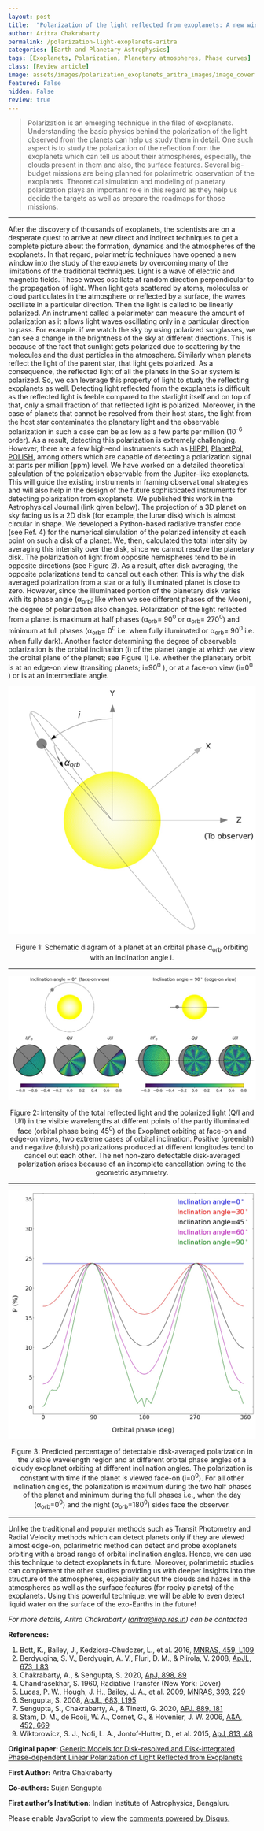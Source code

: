 ```yaml
---
layout: post
title:  "Polarization of the light reflected from exoplanets: A new window into the study of exoplanets"
author: Aritra Chakrabarty
permalink: /polarization-light-exoplanets-aritra
categories: [Earth and Planetary Astrophysics]
tags: [Exoplanets, Polarization, Planetary atmospheres, Phase curves]
class: [Review article]
image: assets/images/polarization_exoplanets_aritra_images/image_cover.jpg
featured: False
hidden: False
review: true
---
```

>Polarization is an emerging technique in the filed of exoplanets. Understanding the basic physics behind the polarization of the light observed from the planets can help us study them in detail. One such aspect is to study the polarization of the reflection from the exoplanets which can tell us about their atmospheres, especially, the clouds present in them and also, the surface features. Several big-budget missions are being planned for polarimetric observation of the exoplanets. Theoretical simulation and modeling of planetary polarization plays an important role in this regard as they help us decide the targets as well as prepare the roadmaps for those missions.
>
---

After the discovery of thousands of exoplanets, the scientists are on a desperate quest to arrive at new direct and indirect techniques to get a complete picture about the formation, dynamics and the atmospheres of the exoplanets. In that regard, polarimetric techniques have opened a new window into the study of the exoplanets by overcoming many of the limitations of the traditional techniques.
Light is a wave of electric and magnetic fields. These waves oscillate at random direction perpendicular to the propagation of light. When light gets scattered by atoms, molecules or cloud particulates in the atmosphere or reflected by a surface, the waves oscillate in a particular direction. Then the light is called to be linearly polarized. An instrument called a polarimeter can measure the amount of polarization as it allows light waves oscillating only in a particular direction to pass. For example. if we watch the sky by using polarized sunglasses, we can see a change in the brightness of the sky at different directions. This is because of the fact that sunlight gets polarized due to scattering by the molecules and the dust particles in the atmosphere. Similarly when planets reflect the light of the parent star, that light gets polarized. As a consequence, the reflected light of all the planets in the Solar system is polarized. So, we can leverage this property of light to study the reflecting exoplanets as well. Detecting light reflected from the exoplanets is difficult as the reflected light is feeble compared to the starlight itself and on top of that, only a small fraction of that reflected light is polarized. Moreover, in the case of planets that cannot be resolved from their host stars, the light from the host star contaminates the planetary light and the observable polarization in such a case can be as low as a few parts per million (10<sup>-6</sup> order). As a result, detecting this polarization is extremely challenging. However, there are a few high-end instruments such as <a href="http://newt.phys.unsw.edu.au/~jbailey/hippi.html">HIPPI</a>, <a href="http://newt.phys.unsw.edu.au/~jbailey/planets/polarimeter.html">PlanetPol</a>, <a href="https://iopscience.iop.org/article/10.1086/595966">POLISH</a>, among others which are capable of detecting a polarization signal at parts per million (ppm) level. We have worked on a detailed theoretical calculation of the polarization observable from the Jupiter-like exoplanets. This will guide the existing instruments in framing observational strategies and will also help in the design of the future sophisticated instruments for detecting polarization from exoplanets. We published this work in the Astrophysical Journal (link given below). The projection of a 3D planet on sky facing us is a 2D disk (for example, the lunar disk) which is almost circular in shape. We developed a Python-based radiative transfer code (see Ref. 4) for the numerical simulation of the polarized intensity at each point on such a disk of a planet. We, then, calculated the total intensity by averaging this intensity over the disk, since we cannot resolve the planetary disk. The polarization of light from opposite hemispheres tend to be in opposite directions (see Figure 2). As a result, after disk averaging, the opposite polarizations tend to cancel out each other. This is why the disk averaged polarization from a star or a fully illuminated planet is close to zero. However, since the illuminated portion of the planetary disk varies with its phase angle (α<sub>orb</sub>; like when we see different phases of the Moon), the degree of polarization also changes. Polarization of the light reflected from a planet is maximum at half phases (α<sub>orb</sub>= 90<sup>0</sup> or α<sub>orb</sub>= 270<sup>0</sup>) and minimum at full phases (α<sub>orb</sub>= 0<sup>0</sup> i.e. when fully illuminated or α<sub>orb</sub>= 90<sup>0</sup> i.e. when fully dark). Another factor determining the degree of observable polarization is the orbital inclination (i) of the planet (angle at which we view the orbital plane of the planet; see Figure 1) i.e. whether the planetary orbit is at an edge-on view (transiting planets; i=90<sup>0</sup> ), or at a face-on view (i=0<sup>0</sup> ) or is at an intermediate angle.


<p align="center">
  <img src="../assets/images/polarization_exoplanets_aritra_images/image1.jpg">
</p>

<p align = "center"> Figure 1: Schematic diagram of a planet at an orbital phase α<sub>orb</sub> orbiting with an inclination angle i.
</p>

---

<p align="center">
  <img src="../assets/images/polarization_exoplanets_aritra_images/image2.jpg">
</p>

<p align = "center"> Figure 2: Intensity of the total reflected light and the polarized light (Q/I and U/I) in the visible wavelengths at different points of the partly illuminated face (orbital phase being 45<sup>0</sup>) of the Exoplanet orbiting at face-on and edge-on views, two extreme cases of orbital inclination. Positive (greenish) and negative (bluish) polarizations produced at different longitudes tend to cancel out each other. The net non-zero detectable disk-averaged polarization arises because of an incomplete cancellation owing to the geometric asymmetry.
</p>

---


<p align="center">
  <img src="../assets/images/polarization_exoplanets_aritra_images/image3.jpg">
</p>

<p align = "center"> Figure 3: Predicted percentage of detectable disk-averaged polarization in the visible wavelength region and at different orbital phase angles of a cloudy exoplanet orbiting at different inclination angles. The polarization is constant with time if the planet is viewed face-on (i=0<sup>0</sup>). For all other inclination angles, the polarization is maximum during the two half phases of the planet and minimum during the full phases i.e., when the day (α<sub>orb</sub>=0<sup>0</sup>) and the night (α<sub>orb</sub>=180<sup>0</sup>) sides face the observer.
</p>

---

Unlike the traditional and popular methods such as Transit Photometry and Radial Velocity methods which can detect planets only if they are viewed almost edge-on, polarimetric method can detect and probe exoplanets orbiting with a broad range of orbital inclination angles. Hence, we can use this technique to detect exoplanets in future. Moreover, polarimetric studies can complement the other studies providing us with deeper insights into the structure of the atmospheres, especially about the clouds and hazes in the atmospheres as well as the surface features (for rocky planets) of the exoplanets. Using this powerful technique, we will be able to even detect liquid water on the surface of the exo-Earths in the future!

*For more details, Aritra Chakrabarty (aritra@iiap.res.in) can be contacted*

**References:**
1. Bott, K., Bailey, J., Kedziora-Chudczer, L., et al. 2016, <a href="https://academic.oup.com/mnrasl/article/459/1/L109/2589655">MNRAS, 459, L109</a>
2. Berdyugina, S. V., Berdyugin, A. V., Fluri, D. M., & Piirola, V. 2008, <a href="https://iopscience.iop.org/article/10.1086/527320">ApJL, 673, L83</a>
3. Chakrabarty, A., & Sengupta, S. 2020, <a href="https://ui.adsabs.harvard.edu/abs/2020ApJ...898...89C/abstract">ApJ, 898, 89</a>
4. Chandrasekhar, S. 1960, Radiative Transfer (New York: Dover)
5. Lucas, P. W., Hough, J. H., Bailey, J. A., et al. 2009, <a href="https://academic.oup.com/mnras/article/393/1/229/1084577">MNRAS, 393, 229</a>
6. Sengupta, S. 2008, <a href="https://ui.adsabs.harvard.edu/abs/2008ApJ...683L.195S/abstract">ApJL, 683, L195</a>
7. Sengupta, S., Chakrabarty, A., & Tinetti, G. 2020, <a href="https://ui.adsabs.harvard.edu/abs/2020ApJ...889..181S/abstract">APJ, 889, 181</a>
8. Stam, D. M., de Rooij, W. A., Cornet, G., & Hovenier, J. W. 2006, <a href="https://www.aanda.org/articles/aa/abs/2006/23/aa4364-05/aa4364-05.html">A&A, 452, 669</a>
9. Wiktorowicz, S. J., Nofi, L. A., Jontof-Hutter, D., et al. 2015, <a href="https://ui.adsabs.harvard.edu/abs/2015ApJ...813...48W/abstract">ApJ, 813, 48</a>

**Original paper:**
<a href="https://iopscience.iop.org/article/10.3847/1538-4357/ac0bb7" target="_blank"> Generic Models for Disk-resolved and Disk-integrated Phase-dependent Linear Polarization of Light Reflected from Exoplanets</a>

**First Author:** Aritra Chakrabarty

**Co-authors:** Sujan Sengupta

**First author’s Institution:** Indian Institute of Astrophysics, Bengaluru

<div id="disqus_thread"></div>
<script>
    /**
    *  RECOMMENDED CONFIGURATION VARIABLES: EDIT AND UNCOMMENT THE SECTION BELOW TO INSERT DYNAMIC VALUES FROM YOUR PLATFORM OR CMS.
    *  LEARN WHY DEFINING THESE VARIABLES IS IMPORTANT: https://disqus.com/admin/universalcode/#configuration-variables    */
    /*
    var disqus_config = function () {
    this.page.url = PAGE_URL;  // Replace PAGE_URL with your page's canonical URL variable
    this.page.identifier = PAGE_IDENTIFIER; // Replace PAGE_IDENTIFIER with your page's unique identifier variable
    };
    */
    (function() { // DON'T EDIT BELOW THIS LINE
    var d = document, s = d.createElement('script');
    s.src = 'https://cosmicvarta-in.disqus.com/embed.js';
    s.setAttribute('data-timestamp', +new Date());
    (d.head || d.body).appendChild(s);
    })();
</script>
<noscript>Please enable JavaScript to view the <a href="https://disqus.com/?ref_noscript">comments powered by Disqus.</a></noscript>
